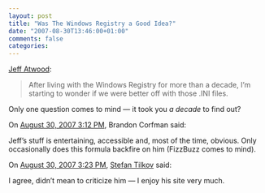 ```yaml
---
layout: post
title: "Was The Windows Registry a Good Idea?"
date: "2007-08-30T13:46:00+01:00"
comments: false
categories: 
---
```


<p><a href="http://www.codinghorror.com/blog/archives/000939.html">Jeff Atwood</a>:</p>

<blockquote>
<p>After living with the Windows Registry for more than a decade, I&#8217;m starting to wonder if we were better off with those .INI files.</p>
</blockquote>

<p>Only one question comes to mind &#8212; it took you <em>a decade</em> to find out?</p>

<section class="comments">



<div class="comment" id="comment-1424">
On <a href="#comment-1424" title="Permalink to this comment">August 30, 2007  3:12 PM</a>, Brandon Corfman
said:
<p>Jeff&#8217;s stuff is entertaining, accessible and, most of the time, obvious. Only occasionally does this formula backfire on him (FizzBuzz comes to mind).</p>


<div class="comment" id="comment-1425">
On <a href="#comment-1425" title="Permalink to this comment">August 30, 2007  3:23 PM</a>, <a href="/en/staff/st/">Stefan Tilkov</a>
said:
<p>I agree, didn&#8217;t mean to criticize him &#8212; I enjoy his site very much.</p>


</section>

